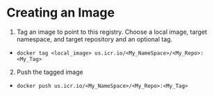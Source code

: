 # Creating an Image

1. Tag an image to point to this registry. Choose a local image, target namespace, and target repository and an optional tag.

- `docker tag <local_image> us.icr.io/<My_NameSpace>/<My_Repo>:<My_Tag>`

2. Push the tagged image

- `docker push us.icr.io/<My_NameSpace>/<My_Repo>:<My_Tag>`
